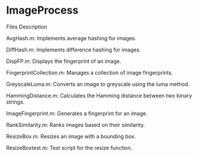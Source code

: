 # ImageProcess

Files Description

AvgHash.m: Implements average hashing for images.

DiffHash.m: Implements difference hashing for images.

DispFP.m: Displays the fingerprint of an image.

FingerprintCollection.m: Manages a collection of image fingerprints.

GreyscaleLuma.m: Converts an image to greyscale using the luma method.

HammingDistance.m: Calculates the Hamming distance between two binary strings.

ImageFingerprint.m: Generates a fingerprint for an image.

RankSimilarity.m: Ranks images based on their similarity.

ResizeBox.m: Resizes an image with a bounding box.

ResizeBoxtest.m: Test script for the resize function.
